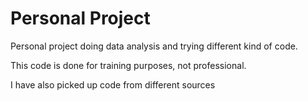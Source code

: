 # Personal Project

Personal project doing data analysis and trying different kind of code. 

This code is done for training purposes, not professional.

I have also picked up code from different sources
